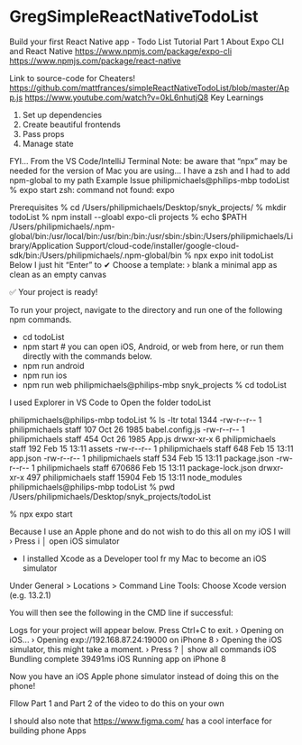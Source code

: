 # GregSimpleReactNativeTodoList
Build your first React Native app - Todo List Tutorial Part 1
	About Expo CLI and React Native
		https://www.npmjs.com/package/expo-cli 
		https://www.npmjs.com/package/react-native

Link to source-code for Cheaters! 
https://github.com/mattfrances/simpleReactNativeTodoList/blob/master/App.js 
https://www.youtube.com/watch?v=0kL6nhutjQ8
Key Learnings
1. Set up dependencies
2. Create beautiful frontends
3. Pass props
4. Manage state

FYI… From the VS Code/IntelliJ Terminal 
Note: be aware that “npx” may be needed for the version of Mac you are using… I have a zsh and I had to add npm-global to my path
Example Issue
philipmichaels@philips-mbp todoList % expo start
zsh: command not found: expo

Prerequisites
% cd /Users/philipmichaels/Desktop/snyk_projects/
% mkdir todoList
% npm install --gloabl expo-cli
projects % echo $PATH
/Users/philipmichaels/.npm-global/bin:/usr/local/bin:/usr/bin:/bin:/usr/sbin:/sbin:/Users/philipmichaels/Library/Application Support/cloud-code/installer/google-cloud-sdk/bin:/Users/philipmichaels/.npm-global/bin
% npx expo init todoList
	Below I just hit “Enter” to
✔ Choose a template: › blank               a minimal app as clean as an empty canvas

✅ Your project is ready!

To run your project, navigate to the directory and run one of the following npm commands.

- cd todoList
- npm start # you can open iOS, Android, or web from here, or run them directly with the commands below.
- npm run android
- npm run ios
- npm run web
philipmichaels@philips-mbp snyk_projects % cd todoList

I used Explorer in VS Code to Open the folder todoList

philipmichaels@philips-mbp todoList % ls -ltr
total 1344
-rw-r--r--    1 philipmichaels  staff     107 Oct 26  1985 babel.config.js
-rw-r--r--    1 philipmichaels  staff     454 Oct 26  1985 App.js
drwxr-xr-x    6 philipmichaels  staff     192 Feb 15 13:11 assets
-rw-r--r--    1 philipmichaels  staff     648 Feb 15 13:11 app.json
-rw-r--r--    1 philipmichaels  staff     534 Feb 15 13:11 package.json
-rw-r--r--    1 philipmichaels  staff  670686 Feb 15 13:11 package-lock.json
drwxr-xr-x  497 philipmichaels  staff   15904 Feb 15 13:11 node_modules
philipmichaels@philips-mbp todoList % pwd
/Users/philipmichaels/Desktop/snyk_projects/todoList

% npx expo start

Because I use an Apple phone and do not wish to do this all on my iOS I will › Press i │ open iOS simulator
* I installed Xcode as a Developer tool fr my Mac to become an iOS simulator

Under General > Locations > Command Line Tools: Choose Xcode version (e.g. 13.2.1)

You will then see the following in the CMD line if successful:

Logs for your project will appear below. Press Ctrl+C to exit.
› Opening on iOS...
› Opening exp://192.168.87.24:19000 on iPhone 8
› Opening the iOS simulator, this might take a moment.
› Press ? │ show all commands
iOS Bundling complete 39491ms
iOS Running app on iPhone 8

Now you have an iOS Apple phone simulator instead of doing this on the phone!

Fllow Part 1 and Part 2 of the video to do this on your own

I should also note that https://www.figma.com/ has a cool interface for building phone Apps 

